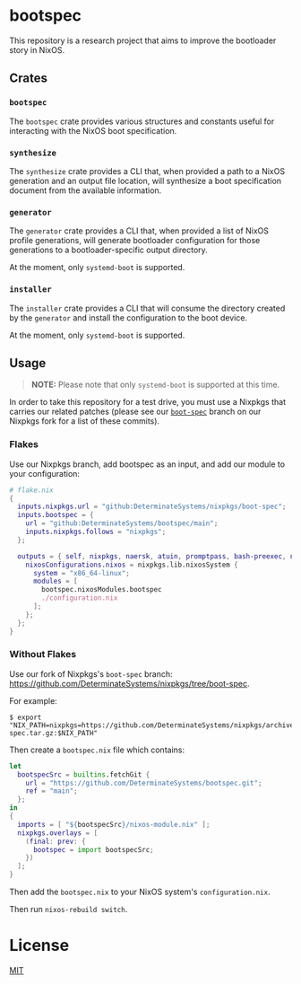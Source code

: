 # bootspec

This repository is a research project that aims to improve the bootloader story in NixOS.

## Crates

### `bootspec`

The `bootspec` crate provides various structures and constants useful for interacting with the NixOS boot specification.

### `synthesize`

The `synthesize` crate provides a CLI that, when provided a path to a NixOS generation and an output file location, will synthesize a boot specification document from the available information.

### `generator`

The `generator` crate provides a CLI that, when provided a list of NixOS profile generations, will generate bootloader configuration for those generations to a bootloader-specific output directory.

At the moment, only `systemd-boot` is supported.

### `installer`

The `installer` crate provides a CLI that will consume the directory created by the `generator` and install the configuration to the boot device.

At the moment, only `systemd-boot` is supported.

## Usage

> **NOTE:** Please note that only `systemd-boot` is supported at this time.

In order to take this repository for a test drive, you must use a Nixpkgs that carries our related patches (please see our [`boot-spec`](https://github.com/DeterminateSystems/nixpkgs/commits/boot-spec) branch on our Nixpkgs fork for a list of these commits).

### Flakes

Use our Nixpkgs branch, add bootspec as an input, and add our module to your configuration:

```nix
# flake.nix
{
  inputs.nixpkgs.url = "github:DeterminateSystems/nixpkgs/boot-spec";
  inputs.bootspec = {
    url = "github:DeterminateSystems/bootspec/main";
    inputs.nixpkgs.follows = "nixpkgs";
  };

  outputs = { self, nixpkgs, naersk, atuin, promptpass, bash-preexec, nix, bootspec }: {
    nixosConfigurations.nixos = nixpkgs.lib.nixosSystem {
      system = "x86_64-linux";
      modules = [
        bootspec.nixosModules.bootspec
        ./configuration.nix
      ];
    };
  };
}
```

### Without Flakes

Use our fork of Nixpkgs's `boot-spec` branch: https://github.com/DeterminateSystems/nixpkgs/tree/boot-spec.

For example:

```
$ export "NIX_PATH=nixpkgs=https://github.com/DeterminateSystems/nixpkgs/archive/refs/heads/boot-spec.tar.gz:$NIX_PATH"
```

Then create a `bootspec.nix` file which contains:

```nix
let
  bootspecSrc = builtins.fetchGit {
    url = "https://github.com/DeterminateSystems/bootspec.git";
    ref = "main";
  };
in
{
  imports = [ "${bootspecSrc}/nixos-module.nix" ];
  nixpkgs.overlays = [
    (final: prev: {
      bootspec = import bootspecSrc;
    })
  ];
}
```

Then add the `bootspec.nix` to your NixOS system's `configuration.nix`.

Then run `nixos-rebuild switch`.

# License

[MIT](./LICENSE)
